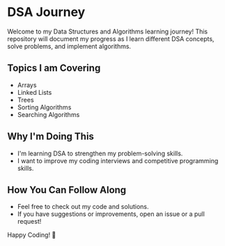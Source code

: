 # DSA Journey

Welcome to my Data Structures and Algorithms learning journey! This repository will document my progress as I learn different DSA concepts, solve problems, and implement algorithms.

## Topics I am Covering
- Arrays
- Linked Lists
- Trees
- Sorting Algorithms
- Searching Algorithms

## Why I'm Doing This
- I'm learning DSA to strengthen my problem-solving skills.
- I want to improve my coding interviews and competitive programming skills.

## How You Can Follow Along
- Feel free to check out my code and solutions.
- If you have suggestions or improvements, open an issue or a pull request!

Happy Coding! 🚀
